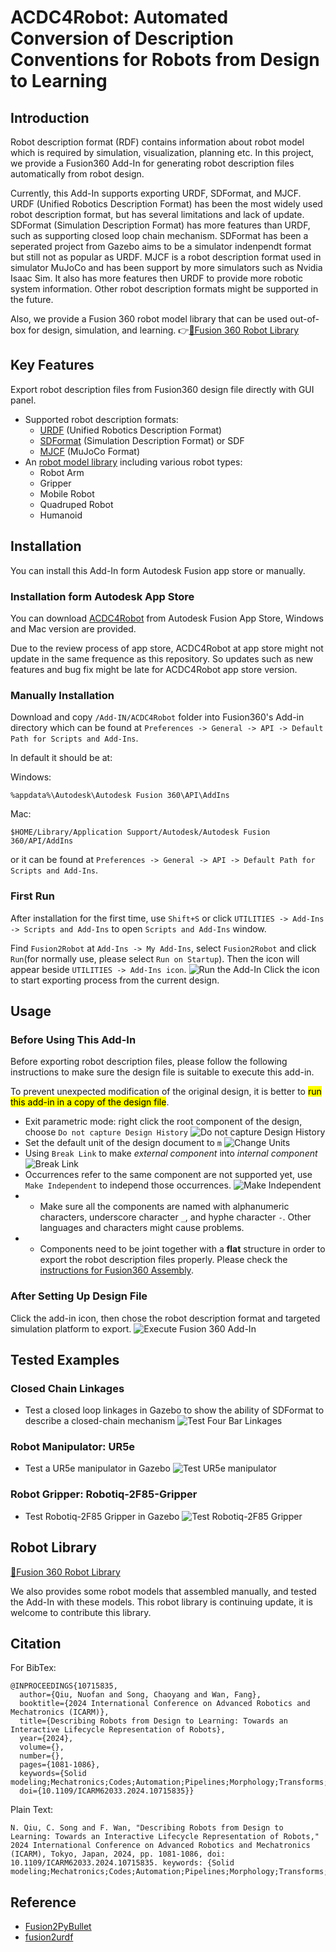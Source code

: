 # ACDC4Robot: Automated Conversion of Description Conventions for Robots from Design to Learning
<!-- Alternative name# ACDC4Robot: Automated Conversion of Description Conventions for Robots from Design to Learning -->
<!-- <div style="text-align: center;">
    <img src="./pictures/ACDC4Robot-Logo-Text.png" alt="ACDC4Robot Logo" width="400"/>
</div>

## Survey
We are currently doing a survey on robot description formats and the user experience of ACDC4Robot. It would be very appreciate for you to fill in the questionnaire.

[👉**Survey Link**👈](https://forms.gle/v3gUau9YgiAZG1XB8)

<div style="text-align: center;">
    <img src="./pictures/Github-Survey.png" alt="Survey QR Code" width="400"/>
</div> -->

## Introduction
Robot description format (RDF) contains information about robot model which is required by simulation, visualization, planning etc. In this project, we provide a Fusion360 Add-In for generating robot description files automatically from robot design. 

Currently, this Add-In supports exporting URDF, SDFormat, and MJCF. URDF (Unified Robotics Description Format) has been the most widely used robot description format, but has several limitations and lack of update. 
SDFormat (Simulation Description Format) has more features than URDF, such as supporting closed loop chain mechanism. SDFormat has been a seperated project from Gazebo aims to be a simulator indenpendt format but still not as popular as URDF. 
MJCF is a robot description format used in simulator MuJoCo and has been support by more simulators such as Nvidia Isaac Sim. It also has more features then URDF to provide more robotic system information. 
Other robot description formats might be supported in the future.

Also, we provide a Fusion 360 robot model library that can be used out-of-box for design, simulation, and learning. 
👉[🤖Fusion 360 Robot Library](RobotLibrary.md)

## Key Features
Export robot description files from Fusion360 design file directly with GUI panel.

<!-- - Support 3 Fusion360 joint motion types:
    - Fixed joint type
    - Revolute joint type with limitation
    - Slider joint type with limitation -->
- Supported robot description formats:
    - [URDF](http://wiki.ros.org/urdf/XML) (Unified Robotics Description Format)
    - [SDFormat](http://sdformat.org/spec) (Simulation Description Format) or SDF
    - [MJCF](https://mujoco.readthedocs.io/en/latest/XMLreference.html) (MuJoCo Format)
- An [robot model library](RobotLibrary.md) including various robot types:
  - Robot Arm
  - Gripper
  - Mobile Robot
  - Quadruped Robot
  - Humanoid

## Installation
You can install this Add-In form Autodesk Fusion app store or manually.

### Installation form Autodesk App Store
You can download [ACDC4Robot](https://apps.autodesk.com/FUSION/en/Detail/Index?id=5028052292896011577) from Autodesk Fusion App Store, Windows and Mac version are provided.

Due to the review process of app store, ACDC4Robot at app store might not update in the same frequence as this repository. So updates such as new features and bug fix might be late for ACDC4Robot app store version.

### Manually Installation
Download and copy `/Add-IN/ACDC4Robot` folder into Fusion360's Add-in directory which can be found at `Preferences -> General -> API -> Default Path for Scripts and Add-Ins`.

In default it should be at:

Windows:
```
%appdata%\Autodesk\Autodesk Fusion 360\API\AddIns
```

Mac:
```
$HOME/Library/Application Support/Autodesk/Autodesk Fusion 360/API/AddIns
```
or it can be found at `Preferences -> General -> API -> Default Path for Scripts and Add-Ins`.

<!-- ### Installation Using Shell Command
Windows (PowerShell):
```PowerShell
cd <path to /Add-In/Fusion2Robot>
Copy-Item ".\Fusion2Robot\" -Destination "${env:APPDATA}\Autodesk\Autodesk Fusion 360\API\AddIns\" -Recurse
```

macOS (Terminal):
```bash
cd <path to /Add-In/Fusion2Robot>
cp -r ./Fusion2Robot "$HOME/Library/Application Support/Autodesk/Autodesk Fusion 360/API/AddIns/"
``` -->

### First Run
After installation for the first time, use `Shift+S` or click `UTILITIES -> Add-Ins -> Scripts and Add-Ins` to open `Scripts and Add-Ins` window.

Find `Fusion2Robot` at `Add-Ins -> My Add-Ins`, select `Fusion2Robot` and click `Run`(for normally use, please select `Run on Startup`). Then the icon will appear beside `UTILITIES -> Add-Ins icon`. 
![Run the Add-In](./pictures/RunAdd-In.gif)
Click the icon to start exporting process from the current design.


## Usage
### Before Using This Add-In
Before exporting robot description files, please follow the following instructions to make sure the design file is suitable to execute this add-in. 

To prevent unexpected modification of the original design, it is better to <mark>run this add-in in a copy of the design file</mark>.

- Exit parametric mode: right click the root component of the design, choose `Do not capture Design History`
![Do not capture Design History](./pictures/DoNotCaptureDesignHistory.PNG)
- Set the default unit of the design document to `m`
![Change Units](./pictures/ChangeUnits.png)
- Using `Break Link` to make *external component* into *internal component*
![Break Link](./pictures/BreakLink.gif)
- Occurrences refer to the same component are not supported yet, use `Make Independent` to independ those occurrences.
![Make Independent](./pictures/MakeIndependent.gif)
- - Make sure all the components are named with alphanumeric characters, underscore character `_`, and hyphe character `-`. Other languages and characters might cause problems.
- - Components need to be joint together with a **flat** structure in order to export the robot description files properly. Please check the [instructions for Fusion360 Assembly](./InstructionsForAssembly.md).

### After Setting Up Design File
Click the add-in icon, then chose the robot description format and targeted simulation platform to export.
![Execute Fusion 360 Add-In](./pictures/ExcuteAdd-In.gif)

## Tested Examples
### Closed Chain Linkages
- Test a closed loop linkages in Gazebo to show the ability of SDFormat to describe a closed-chain mechanism
![Test Four Bar Linkages](./pictures/Four-Bar-Linkages-Test.png)

### Robot Manipulator: UR5e
- Test a UR5e manipulator in Gazebo
![Test UR5e manipulator](./pictures/UR5e-Test.png)

### Robot Gripper: Robotiq-2F85-Gripper
- Test Robotiq-2F85 Gripper in Gazebo
![Test Robotiq-2F85 Gripper](./pictures//Robotiq-Gripper-Test.png)

## Robot Library
[🤖Fusion 360 Robot Library](RobotLibrary.md)

We also provides some robot models that assembled manually, and tested the Add-In with these models. 
This robot library is continuing update, it is welcome to contribute this library.

## Citation
For BibTex:
```
@INPROCEEDINGS{10715835,
  author={Qiu, Nuofan and Song, Chaoyang and Wan, Fang},
  booktitle={2024 International Conference on Advanced Robotics and Mechatronics (ICARM)}, 
  title={Describing Robots from Design to Learning: Towards an Interactive Lifecycle Representation of Robots}, 
  year={2024},
  volume={},
  number={},
  pages={1081-1086},
  keywords={Solid modeling;Mechatronics;Codes;Automation;Pipelines;Morphology;Transforms;Software;Libraries;Robots},
  doi={10.1109/ICARM62033.2024.10715835}}
```

Plain Text:
```
N. Qiu, C. Song and F. Wan, "Describing Robots from Design to Learning: Towards an Interactive Lifecycle Representation of Robots," 2024 International Conference on Advanced Robotics and Mechatronics (ICARM), Tokyo, Japan, 2024, pp. 1081-1086, doi: 10.1109/ICARM62033.2024.10715835. keywords: {Solid modeling;Mechatronics;Codes;Automation;Pipelines;Morphology;Transforms;Software;Libraries;Robots},
```

## Reference
- [Fusion2PyBullet](https://github.com/yanshil/Fusion2PyBullet)
- [fusion2urdf](https://github.com/syuntoku14/fusion2urdf)